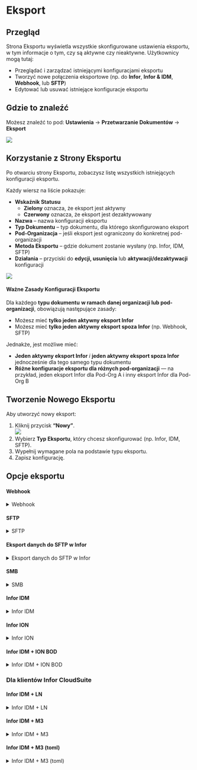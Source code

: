 # Eksport

## Przegląd

Strona Eksportu wyświetla wszystkie skonfigurowane ustawienia eksportu, w tym informacje o tym, czy są aktywne czy nieaktywne. Użytkownicy mogą tutaj:

* Przeglądać i zarządzać istniejącymi konfiguracjami eksportu
* Tworzyć nowe połączenia eksportowe (np. do **Infor**, **Infor & IDM**, **Webhook**, lub **SFTP**)
* Edytować lub usuwać istniejące konfiguracje eksportu

## Gdzie to znaleźć

Możesz znaleźć to pod: **Ustawienia** → **Przetwarzanie Dokumentów** → **Eksport**

![](https://docs.docbits.com/~gitbook/image?url=https%3A%2F%2F578966019-files.gitbook.io%2F%7E%2Ffiles%2Fv0%2Fb%2Fgitbook-x-prod.appspot.com%2Fo%2Fspaces%252FT2n2w4uDCJvv7CJ5zrdk%252Fuploads%252Fn6ldlcI2sVUEgDdWb9U4%252Fimage.png%3Falt%3Dmedia%26token%3D8368818d-c899-4bee-ad21-a631d6be5c20\&width=768\&dpr=4\&quality=100\&sign=fbfcbd0c\&sv=2)

## **Korzystanie z Strony Eksportu**

Po otwarciu strony Eksportu, zobaczysz listę wszystkich istniejących konfiguracji eksportu.

Każdy wiersz na liście pokazuje:

* **Wskaźnik Statusu**
  * **Zielony** oznacza, że eksport jest aktywny
  * **Czerwony** oznacza, że eksport jest dezaktywowany
* **Nazwa** – nazwa konfiguracji eksportu
* **Typ Dokumentu** – typ dokumentu, dla którego skonfigurowano eksport
* **Pod-Organizacja** – jeśli eksport jest ograniczony do konkretnej pod-organizacji
* **Metoda Eksportu** – gdzie dokument zostanie wysłany (np. Infor, IDM, SFTP)
* **Działania** – przyciski do **edycji, usunięcia** lub **aktywacji/dezaktywacji** konfiguracji

![](https://docs.docbits.com/~gitbook/image?url=https%3A%2F%2F578966019-files.gitbook.io%2F%7E%2Ffiles%2Fv0%2Fb%2Fgitbook-x-prod.appspot.com%2Fo%2Fspaces%252FT2n2w4uDCJvv7CJ5zrdk%252Fuploads%252FyN87I5gzXxwGoAqC6zMF%252Fimage.png%3Falt%3Dmedia%26token%3D7df9d573-7e57-4ace-99c6-15a83691b926\&width=768\&dpr=4\&quality=100\&sign=6221cb80\&sv=2)

#### **Ważne Zasady Konfiguracji Eksportu**

Dla każdego **typu dokumentu** **w ramach danej organizacji lub pod-organizacji**, obowiązują następujące zasady:

* Możesz mieć **tylko jeden aktywny eksport Infor**
* Możesz mieć **tylko jeden aktywny eksport spoza Infor** (np. Webhook, SFTP)

Jednakże, jest możliwe mieć:

* **Jeden aktywny eksport Infor** _i_ **jeden aktywny eksport spoza Infor** jednocześnie dla tego samego typu dokumentu
* **Różne konfiguracje eksportu dla różnych pod-organizacji** — na przykład, jeden eksport Infor dla Pod-Org A i inny eksport Infor dla Pod-Org B

## **Tworzenie Nowego Eksportu**

Aby utworzyć nowy eksport:

1. Kliknij przycisk **“Nowy”**. \
   ![](https://docs.docbits.com/~gitbook/image?url=https%3A%2F%2F578966019-files.gitbook.io%2F%7E%2Ffiles%2Fv0%2Fb%2Fgitbook-x-prod.appspot.com%2Fo%2Fspaces%252FT2n2w4uDCJvv7CJ5zrdk%252Fuploads%252FTsHrIAUpe7EqenIzNAaJ%252Fimage.png%3Falt%3Dmedia%26token%3Dd2dbc996-b129-443c-a8df-9927a6f43a36\&width=300\&dpr=4\&quality=100\&sign=8769c331\&sv=2)
2. Wybierz **Typ Eksportu**, który chcesz skonfigurować (np. Infor, IDM, SFTP).
3. Wypełnij wymagane pola na podstawie typu eksportu.
4. Zapisz konfigurację.

## Opcje eksportu

#### Webhook

<details>

<summary>Webhook</summary>

![](https://docs.docbits.com/~gitbook/image?url=https%3A%2F%2F578966019-files.gitbook.io%2F%7E%2Ffiles%2Fv0%2Fb%2Fgitbook-x-prod.appspot.com%2Fo%2Fspaces%252FT2n2w4uDCJvv7CJ5zrdk%252Fuploads%252FCwXUqFdCbRI5lRW49ymw%252Fimage.png%3Falt%3Dmedia%26token%3D798c0f40-6c4a-4650-9320-af2c17634fe9\&width=768\&dpr=4\&quality=100\&sign=15836833\&sv=2)

#### **Opisy pól**

* **Tytuł** Nazwa konfiguracji eksportu. Będzie widoczna na liście eksportu.
* **Podorganizacja** _(opcjonalne)_ Lista rozwijana z dostępnymi podorganizacjami.
  * Jeśli pozostanie puste: dotyczy głównej organizacji.
  * Jeśli wybrane: eksport będzie dotyczył tylko wybranej podorganizacji.
* **Typ dokumentu** Lista rozwijana z dostępnymi typami dokumentów. Określa, do jakiego typu dokumentu ma być zastosowana ta konfiguracja eksportu.
* **URL eksportu** Docelowy URL, pod który ma zostać wyeksportowany dokument.

</details>

#### SFTP

<details>

<summary>SFTP</summary>

![](https://docs.docbits.com/~gitbook/image?url=https%3A%2F%2F578966019-files.gitbook.io%2F%7E%2Ffiles%2Fv0%2Fb%2Fgitbook-x-prod.appspot.com%2Fo%2Fspaces%252FT2n2w4uDCJvv7CJ5zrdk%252Fuploads%252FzwUCWTdFETTvuTGl8qAn%252Fimage.png%3Falt%3Dmedia%26token%3D3f94b210-0128-4710-ae69-150a1363ce49\&width=768\&dpr=4\&quality=100\&sign=4ecd353\&sv=2)

#### **Opisy pól**

* **Tytuł** Nazwa konfiguracji eksportu. Będzie widoczna na liście eksportów.
* **Podorganizacja** _(opcjonalne)_ Lista rozwijana z dostępnymi podorganizacjami.
  * Jeśli pozostanie puste: dotyczy głównej organizacji.
  * Jeśli wybrane: eksport będzie stosowany tylko do wybranej podorganizacji.
* **Typ dokumentu** Lista rozwijana z dostępnymi typami dokumentów. Określa, do jakiego typu dokumentu ma być stosowana ta konfiguracja eksportu.
* **Nazwa użytkownika** Nazwa użytkownika używana do uwierzytelnienia na serwerze SFTP.
* **Hasło** Odpowiadające hasło dla konta SFTP. Upewnij się, że konto ma uprawnienia do zapisu w określonym folderze.
* **Adres URL serwera** Nazwa hosta lub adres IP docelowego serwera SFTP.
* **Port** Port używany do połączenia z serwerem SFTP.
* **Folder** Ścieżka na serwerze SFTP, do której dokumenty powinny być przesyłane (np. `/incoming/invoices/`). Musi istnieć i być zapisywalny.
*   **Plik XSLT (Opcjonalnie)**

    Plik **XSLT** umożliwia transformację domyślnego formatu eksportu DocBits.

    * **Kiedy używać:** Tylko jeśli system docelowy wymaga innej struktury lub określonego formatowania, które różni się od domyślnego formatu DocBits.
    * **Pozostaw puste** jeśli domyślny format eksportu spełnia wymagania.

</details>

#### Eksport danych do SFTP w Infor

<details>

<summary>Eksport danych do SFTP w Infor</summary>

![](https://docs.docbits.com/~gitbook/image?url=https%3A%2F%2F578966019-files.gitbook.io%2F%7E%2Ffiles%2Fv0%2Fb%2Fgitbook-x-prod.appspot.com%2Fo%2Fspaces%252FT2n2w4uDCJvv7CJ5zrdk%252Fuploads%252FU0W4Qdy7ZlNoCn3E9wX5%252Fimage.png%3Falt%3Dmedia%26token%3D33673a12-55c4-479b-8ca8-b7c95e7a6a89\&width=768\&dpr=4\&quality=100\&sign=4af07f48\&sv=2)

#### **Opisy pól**

* **Tytuł** Nazwa konfiguracji eksportu. Będzie widoczna na liście eksportów.
* **Pod-Organizacja** _(opcjonalne)_ Lista rozwijana z dostępnymi pod-organizacjami.
  * Jeśli pozostanie puste: dotyczy głównej organizacji.
  * Jeśli wybrane: eksport będzie dotyczył tylko wybranej pod-organizacji.
* **Typ Dokumentu** Lista rozwijana z dostępnymi typami dokumentów. Określa, do jakiego typu dokumentu ma być zastosowana ta konfiguracja eksportu.
* **Plik mapowania IDM** Wybierz plik mapowania z menedżera plików. [Potrzebujesz pomocy przy tworzeniu? Zobacz Przewodnik po Mapowaniu IDM](https://docs.docbits.com/infor-integration-and-configuration/exporting-to-infor/creating-an-idm-mapping-file)
* **Plik mapowania BOD** Wybierz plik mapowania z menedżera plików. [Potrzebujesz pomocy przy tworzeniu? Zobacz Przewodnik po Mapowaniu BOD](https://docs.docbits.com/infor-integration-and-configuration/exporting-to-infor/creating-a-bod-mapping-file)
* **Folder** Ścieżka na serwerze SFTP, gdzie dokumenty powinny być przesłane (np. `/incoming/invoices/`). Musi istnieć i być zapisywalny.

</details>

#### **SMB**

<details>

<summary>SMB</summary>

![](https://docs.docbits.com/~gitbook/image?url=https%3A%2F%2F578966019-files.gitbook.io%2F%7E%2Ffiles%2Fv0%2Fb%2Fgitbook-x-prod.appspot.com%2Fo%2Fspaces%252FT2n2w4uDCJvv7CJ5zrdk%252Fuploads%252F6e4B9BWQWgHvcHhduXKb%252Fimage.png%3Falt%3Dmedia%26token%3D09e9534e-9268-4221-bd7b-89b621c80670\&width=768\&dpr=4\&quality=100\&sign=b03835a\&sv=2)

#### **Opisy pól**

* **Tytuł** Nazwa konfiguracji eksportu. Będzie widoczna na liście eksportu.
* **Pod-Organizacja** _(opcjonalne)_ Lista rozwijana z dostępnymi pod-organizacjami.
  * Jeśli pozostanie puste: dotyczy głównej organizacji.
  * Jeśli wybrane: eksport będzie dotyczył tylko wybranej pod-organizacji.
* **Typ Dokumentu** Lista rozwijana z dostępnymi typami dokumentów. Określa, do jakiego typu dokumentu ma być zastosowana ta konfiguracja eksportu.
* **Nazwa użytkownika** Nazwa użytkownika używana do połączenia z udziałem SMB.
* **Hasło** Odpowiadające hasło do uwierzytelniania SMB.
* **Adres URL serwera** Adres serwera SMB.
* **Port** Numer portu używany do dostępu do udziału SMB.
* **Folder** Ścieżka folderu w udziale SMB, gdzie dokumenty powinny być zapisywane (np. `/incoming/invoices/`). Musi istnieć i być zapisywalny.
*   **Plik mapowania JPL (opcjonalny)**

    Plik **JPL** służy do zdefiniowania transformacji danych eksportowanych przed zapisaniem ich do udziału SMB.

    * **Kiedy używać:** Tylko gdy dane dokumentu eksportowanego muszą być dostosowane do zewnętrznego formatowania lub oczekiwań systemowych.
    * **Pozostaw puste**, jeśli nie jest konieczna żadna transformacja.

</details>

#### **Infor IDM**

<details>

<summary>Infor IDM</summary>

![](https://docs.docbits.com/~gitbook/image?url=https%3A%2F%2F578966019-files.gitbook.io%2F%7E%2Ffiles%2Fv0%2Fb%2Fgitbook-x-prod.appspot.com%2Fo%2Fspaces%252FT2n2w4uDCJvv7CJ5zrdk%252Fuploads%252FQ1AtdmTRZr1sGkH6oLwP%252Fimage.png%3Falt%3Dmedia%26token%3D720a4184-3f91-4b70-b3da-b846f3cce030\&width=768\&dpr=4\&quality=100\&sign=dc678c2c\&sv=2)

#### **Opisy Pola**

* **Tytuł** Nazwa konfiguracji eksportu. Będzie widoczna na liście eksportu.
* **Pod-Organizacja** _(opcjonalne)_ Lista rozwijana z dostępnymi pod-organizacjami.
  * Jeśli pozostanie puste: dotyczy głównej organizacji.
  * Jeśli wybrane: eksport będzie dotyczył tylko wybranej pod-organizacji.
* **Typ Dokumentu** Lista rozwijana z dostępnymi typami dokumentów. Określa, do jakiego rodzaju dokumentu ma być zastosowana ta konfiguracja eksportu.
* **Plik Mapowania ION** Wybierz plik mapowania z menedżera plików.
* **Plik Mapowania IDM** Wybierz plik mapowania z menedżera plików. [Potrzebujesz pomocy przy tworzeniu? Zobacz Przewodnik po Mapowaniu IDM](https://docs.docbits.com/infor-integration-and-configuration/exporting-to-infor/creating-an-idm-mapping-file)
* **Przełącznik Chmura / On-Prem** Przełącznik wskazujący typ wdrożenia Infor:
  * **Chmura**: Wybierz to, jeśli klient korzysta z Infor CloudSuite.
  * **On-Prem**: Wybierz to, jeśli Infor jest hostowany lokalnie.

</details>

#### **Infor ION**

<details>

<summary>Infor ION</summary>

![](https://docs.docbits.com/~gitbook/image?url=https%3A%2F%2F578966019-files.gitbook.io%2F%7E%2Ffiles%2Fv0%2Fb%2Fgitbook-x-prod.appspot.com%2Fo%2Fspaces%252FT2n2w4uDCJvv7CJ5zrdk%252Fuploads%252FcYDXwDYH4RSc5vcY4fmr%252Fimage.png%3Falt%3Dmedia%26token%3Da9cfac80-9795-4e8f-a664-e268c9b4856c\&width=768\&dpr=4\&quality=100\&sign=5a4b0bd0\&sv=2)

#### **Opisy pól**

* **Tytuł** Nazwa konfiguracji eksportu. Będzie widoczna na liście eksportu.
* **Pod-Organizacja** _(opcjonalne)_ Lista rozwijana z dostępnymi podorganizacjami.
  * Jeśli pozostanie puste: dotyczy głównej organizacji.
  * Jeśli wybrane: eksport będzie dotyczył tylko wybranej podorganizacji.
* **Typ Dokumentu** Lista rozwijana z dostępnymi typami dokumentów. Określa, do jakiego typu dokumentu ma być zastosowana ta konfiguracja eksportu.
* **Plik Mapowania ION** Wybierz plik mapowania z menedżera plików.
* **Plik Mapowania BOD** Wybierz plik mapowania z menedżera plików. [Potrzebujesz pomocy przy tworzeniu? Zobacz Przewodnik po Mapowaniu BOD](https://docs.docbits.com/infor-integration-and-configuration/exporting-to-infor/creating-a-bod-mapping-file)
* **Przełącznik Chmura / Lokalnie** Przełącznik wskazujący typ wdrożenia Infor:
  * **Chmura**: Wybierz to, jeśli jesteś klientem Infor CloudSuite.
  * **Lokalnie**: Wybierz to, jeśli Infor jest hostowany samodzielnie.

</details>

#### Infor IDM + ION BOD

<details>

<summary>Infor IDM + ION BOD</summary>

![](https://docs.docbits.com/~gitbook/image?url=https%3A%2F%2F578966019-files.gitbook.io%2F%7E%2Ffiles%2Fv0%2Fb%2Fgitbook-x-prod.appspot.com%2Fo%2Fspaces%252FT2n2w4uDCJvv7CJ5zrdk%252Fuploads%252FY13EX2xxOKLZzliAAHB0%252Fimage.png%3Falt%3Dmedia%26token%3D94335922-6342-405f-8c6d-29fdf2f31a2e\&width=768\&dpr=4\&quality=100\&sign=c0322806\&sv=2)

#### **Opisy pól**

* **Tytuł** Nazwa konfiguracji eksportu. Będzie widoczna na liście eksportów.
* **Pod-Organizacja** _(opcjonalne)_ Lista rozwijana z dostępnymi pod-organizacjami.
  * Jeśli pozostanie puste: dotyczy głównej organizacji.
  * Jeśli wybrane: eksport będzie dotyczył tylko wybranej pod-organizacji.
* **Typ Dokumentu** Lista rozwijana z dostępnymi typami dokumentów. Określa, do jakiego typu dokumentu ma być zastosowana ta konfiguracja eksportu.
* **Plik Mapowania ION** Wybierz plik mapowania z menedżera plików.
* **Plik Mapowania IDM** Wybierz plik mapowania z menedżera plików. [Potrzebujesz pomocy przy tworzeniu? Zobacz Przewodnik po Mapowaniu IDM](https://docs.docbits.com/infor-integration-and-configuration/exporting-to-infor/creating-an-idm-mapping-file)
* **Plik Mapowania BOD** Wybierz plik mapowania z menedżera plików. [Potrzebujesz pomocy przy tworzeniu? Zobacz Przewodnik po Mapowaniu BOD](https://docs.docbits.com/infor-integration-and-configuration/exporting-to-infor/creating-a-bod-mapping-file)
* **Przełącznik Chmura / Lokalnie** Przełącznik wskazujący typ wdrożenia Infor:
  * **Chmura**: Wybierz to, jeśli klient korzysta z Infor CloudSuite.
  * **Lokalnie**: Wybierz to, jeśli Infor jest hostowany lokalnie.

</details>

### Dla klientów Infor CloudSuite

#### Infor IDM + LN

<details>

<summary>Infor IDM + LN</summary>

![](https://docs.docbits.com/~gitbook/image?url=https%3A%2F%2F578966019-files.gitbook.io%2F%7E%2Ffiles%2Fv0%2Fb%2Fgitbook-x-prod.appspot.com%2Fo%2Fspaces%252FT2n2w4uDCJvv7CJ5zrdk%252Fuploads%252F4SfGDqhA4KDrPfJ5vcsT%252Fimage.png%3Falt%3Dmedia%26token%3D4833c0dc-af8b-48a1-a977-6cc8ded20277\&width=768\&dpr=4\&quality=100\&sign=6301596\&sv=2)

#### **Opisy pól**

* **Tytuł** Nazwa konfiguracji eksportu. Będzie widoczna na liście eksportu.
* **Pod-Organizacja** _(opcjonalne)_ Lista rozwijana z dostępnymi pod-organizacjami.
  * Jeśli pozostanie puste: dotyczy głównej organizacji.
  * Jeśli wybrane: eksport będzie dotyczył tylko wybranej pod-organizacji.
* **Typ Dokumentu** Lista rozwijana z dostępnymi typami dokumentów. Określa, do jakiego rodzaju dokumentu ma być zastosowana ta konfiguracja eksportu.
* **Plik Mapowania ION** Wybierz plik mapowania z menedżera plików.
* **Plik Mapowania IDM** Wybierz plik mapowania z menedżera plików. [Potrzebujesz pomocy przy tworzeniu? Zobacz Przewodnik po Mapowaniu IDM](https://docs.docbits.com/infor-integration-and-configuration/exporting-to-infor/creating-an-idm-mapping-file)
* **Plik Mapowania LN** Wybierz plik mapowania z menedżera plików. [Potrzebujesz pomocy przy tworzeniu? Zobacz Przykład Mapowania LN](https://docs.docbits.com/infor-integration-and-configuration/exporting-to-infor/ln/example-export-ln)

</details>

#### Infor IDM + M3

<details>

<summary>Infor IDM + M3</summary>

![](https://docs.docbits.com/~gitbook/image?url=https%3A%2F%2F578966019-files.gitbook.io%2F%7E%2Ffiles%2Fv0%2Fb%2Fgitbook-x-prod.appspot.com%2Fo%2Fspaces%252FT2n2w4uDCJvv7CJ5zrdk%252Fuploads%252FAN4T0aQEoogbUA8PUgy9%252Fimage.png%3Falt%3Dmedia%26token%3Da2b91153-858f-4711-abcc-4ed7ad60d49a\&width=768\&dpr=4\&quality=100\&sign=bb6bda83\&sv=2)

#### **Opisy pól**

* **Tytuł** Nazwa konfiguracji eksportu. Będzie widoczna na liście eksportu.
* **Pod-Organizacja** _(opcjonalne)_ Lista rozwijana z dostępnymi pod-organizacjami.
  * Jeśli pozostanie puste: dotyczy głównej organizacji.
  * Jeśli wybrane: eksport będzie dotyczył tylko wybranej pod-organizacji.
* **Typ Dokumentu** Lista rozwijana z wszystkimi dostępnymi typami dokumentów. Określa, do jakiego typu dokumentu ma być zastosowana ta konfiguracja eksportu.
* **Plik Mapowania ION** Wybierz plik mapowania z menedżera plików.
* **Plik Mapowania IDM** Wybierz plik mapowania z menedżera plików. [Potrzebujesz pomocy przy tworzeniu? Zobacz Przewodnik po Mapowaniu IDM](https://docs.docbits.com/infor-integration-and-configuration/exporting-to-infor/creating-an-idm-mapping-file)
* **Plik Mapowania M3** Wybierz plik mapowania z menedżera plików. [Potrzebujesz pomocy przy tworzeniu? Zobacz Przykład Mapowania M3](https://docs.docbits.com/infor-integration-and-configuration/exporting-to-infor/m3/example-export-m3)

</details>

#### Infor IDM + M3 (toml)

<details>

<summary>Infor IDM + M3 (toml)</summary>

![](https://docs.docbits.com/~gitbook/image?url=https%3A%2F%2F578966019-files.gitbook.io%2F%7E%2Ffiles%2Fv0%2Fb%2Fgitbook-x-prod.appspot.com%2Fo%2Fspaces%252FT2n2w4uDCJvv7CJ5zrdk%252Fuploads%252FCdoduCkkbnomw3ahZgul%252Fimage.png%3Falt%3Dmedia%26token%3D4e5c7d08-5eaf-4c3e-9918-5cce58d8e3b3\&width=768\&dpr=4\&quality=100\&sign=e984c4e0\&sv=2)

#### **Opisy pól**

* **Tytuł** Nazwa konfiguracji eksportu. Będzie widoczna na liście eksportu.
* **Pod-Organizacja** _(opcjonalne)_ Lista rozwijana z dostępnymi pod-organizacjami.
  * Jeśli pozostanie puste: dotyczy głównej organizacji.
  * Jeśli wybrane: eksport będzie dotyczył tylko wybranej pod-organizacji.
* **Typ Dokumentu** Lista rozwijana z dostępnymi typami dokumentów. Określa, do jakiego rodzaju dokumentu ma być zastosowana ta konfiguracja eksportu.
* **Plik Mapowania ION** Wybierz plik mapowania z menedżera plików.
* **Plik Mapowania IDM** Wybierz plik mapowania z menedżera plików. [Potrzebna pomoc przy tworzeniu? Zobacz Przewodnik po Mapowaniu IDM](https://docs.docbits.com/infor-integration-and-configuration/exporting-to-infor/creating-an-idm-mapping-file)
* **Plik Mapowania M3 toml** Wybierz plik mapowania z menedżera plików lub skorzystaj z opcji wyboru Toml, aby użyć toml utworzonego za pomocą menedżera reguł. [Potrzebna pomoc przy tworzeniu? Zobacz Przewodnik po Menadżerze Reguł](https://docs.docbits.com/administration-and-setup/settings/document-processing/rule-manager)

</details>
